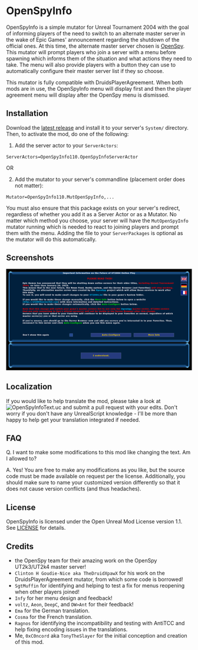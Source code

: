 OpenSpyInfo
===========
OpenSpyInfo is a simple mutator for Unreal Tournament 2004 with the goal of informing players of the need to switch to an alternate master server in the wake of Epic Games' announcement regarding the shutdown of the official ones.
At this time, the alternate master server chosen is [OpenSpy](https://github.com/chc/openspy-core-v2).
This mutator will prompt players who join a server with a menu before spawning which informs them of the situation and what actions they need to take.
The menu will also provide players with a button they can use to automatically configure their master server list if they so choose.

This mutator is fully compatible with DruidsPlayerAgreement. When both mods are in use, the OpenSpyInfo menu will display first and then the player agreement menu will display after the OpenSpy menu is dismissed.

Installation
------------
Download the [latest release](https://github.com/0xC0ncord/OpenSpyInfo/releases/latest) and install it to your server's `System/` directory. Then, to activate the mod, do one of the following:
1. Add the server actor to your `ServerActors`:
```
ServerActors=OpenSpyInfo110.OpenSpyInfoServerActor
```
OR

2. Add the mutator to your server's commandline (placement order does not matter):
```
Mutator=OpenSpyInfo110.MutOpenSpyInfo,...
```
You must also ensure that this package exists on your server's redirect, regardless of whether you add it as a Server Actor or as a Mutator.
No matter which method you choose, your server will have the `MutOpenSpyInfo` mutator running which is needed to react to joining players and prompt them with the menu.
Adding the file to your `ServerPackages` is optional as the mutator will do this automatically.

Screenshots
-----------
![Screenshot of the OpenSpy Info message window](Screenshots/preview.png)

Localization
------------
If you would like to help translate the mod, please take a look at ![OpenSpyInfoText.uc](Classes/OpenSpyInfoText.uc) and submit a pull request with your edits. Don't worry if you don't have any UnrealScript knowledge - I'll be more than happy to help get your translation integrated if needed.

FAQ
---
Q. I want to make some modifications to this mod like changing the text. Am I allowed to?

A. Yes! You are free to make any modifications as you like, but the source code must be made available on request per the license. Additionally, you should make sure to name your customized version differently so that it does not cause version conflicts (and thus headaches).

License
-------
OpenSpyInfo is licensed under the Open Unreal Mod License version 1.1. See [LICENSE](LICENSE) for details.

Credits
-------
- the OpenSpy team for their amazing work on the OpenSpy UT2k3/UT2k4 master server!
- `Clinton H Goudie-Nice aka TheDruidXpawX` for his work on the DruidsPlayerAgreement mutator, from which some code is borrowed!
- `SgtMuffin` for identifying and helping to test a fix for menus reopening when other players joined!
- `Infy` for her menu design and feedback!
- `voltz`, `Aeon`, `DeepC`, and `DW>Ant` for their feedback!
- `Ema` for the German translation.
- `Cosma` for the French translation.
- `Ragnos` for identifying the incompatibility and testing with AntiTCC and help fixing encoding issues in the translations.
- Me, `0xC0ncord` aka `TonyTheSlayer` for the initial conception and creation of this mod.
